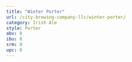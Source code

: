 ```yaml
---
title: "Winter Porter"
url: /city-brewing-company-llc/winter-porter/
category: Irish Ale
style: Porter
abv: 0
ibu: 0
srm: 0
upc: 0
---
```


